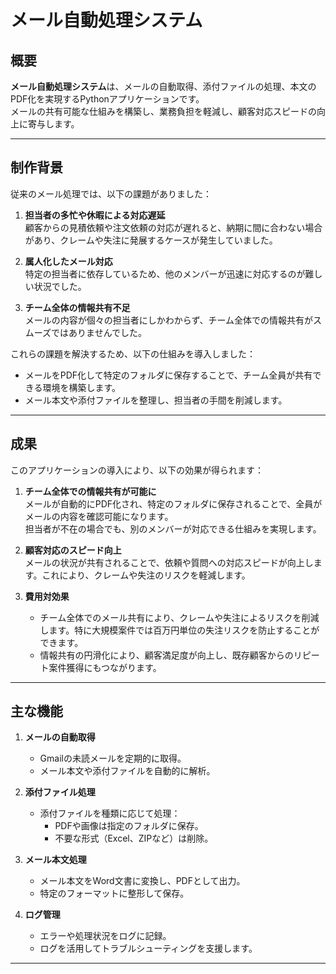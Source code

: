 # メール自動処理システム

## 概要

**メール自動処理システム**は、メールの自動取得、添付ファイルの処理、本文のPDF化を実現するPythonアプリケーションです。  
メールの共有可能な仕組みを構築し、業務負担を軽減し、顧客対応スピードの向上に寄与します。

---

## 制作背景

従来のメール処理では、以下の課題がありました：

1. **担当者の多忙や休暇による対応遅延**  
   顧客からの見積依頼や注文依頼の対応が遅れると、納期に間に合わない場合があり、クレームや失注に発展するケースが発生していました。

2. **属人化したメール対応**  
   特定の担当者に依存しているため、他のメンバーが迅速に対応するのが難しい状況でした。

3. **チーム全体の情報共有不足**  
   メールの内容が個々の担当者にしかわからず、チーム全体での情報共有がスムーズではありませんでした。

これらの課題を解決するため、以下の仕組みを導入しました：

- メールをPDF化して特定のフォルダに保存することで、チーム全員が共有できる環境を構築します。
- メール本文や添付ファイルを整理し、担当者の手間を削減します。

---

## 成果

このアプリケーションの導入により、以下の効果が得られます：

1. **チーム全体での情報共有が可能に**  
   メールが自動的にPDF化され、特定のフォルダに保存されることで、全員がメールの内容を確認可能になります。  
   担当者が不在の場合でも、別のメンバーが対応できる仕組みを実現します。

2. **顧客対応のスピード向上**  
   メールの状況が共有されることで、依頼や質問への対応スピードが向上します。これにより、クレームや失注のリスクを軽減します。

3. **費用対効果**  
   - チーム全体でのメール共有により、クレームや失注によるリスクを削減します。特に大規模案件では百万円単位の失注リスクを防止することができます。
   - 情報共有の円滑化により、顧客満足度が向上し、既存顧客からのリピート案件獲得にもつながります。

---

## 主な機能

1. **メールの自動取得**
   - Gmailの未読メールを定期的に取得。
   - メール本文や添付ファイルを自動的に解析。

2. **添付ファイル処理**
   - 添付ファイルを種類に応じて処理：
     - PDFや画像は指定のフォルダに保存。
     - 不要な形式（Excel、ZIPなど）は削除。

3. **メール本文処理**
   - メール本文をWord文書に変換し、PDFとして出力。
   - 特定のフォーマットに整形して保存。

4. **ログ管理**
   - エラーや処理状況をログに記録。
   - ログを活用してトラブルシューティングを支援します。

---
